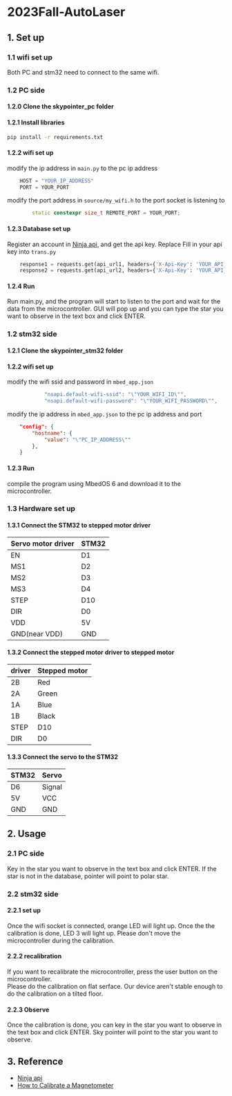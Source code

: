 # 2023Fall-AutoLaser
## 1. Set up
### 1.1 wifi set up
Both PC and stm32 need to connect to the same wifi.
### 1.2 PC side
#### 1.2.0 Clone the skypointer_pc folder
#### 1.2.1 Install libraries
```bash
pip install -r requirements.txt
```
#### 1.2.2 wifi set up
modify the ip address in `main.py` to the pc ip address
```python
    HOST = "YOUR_IP_ADDRESS"
    PORT = YOUR_PORT
```
modify the port address in `source/my_wifi.h` to the port socket is listening to
```c++
        static constexpr size_t REMOTE_PORT = YOUR_PORT;
```
#### 1.2.3 Database set up
Register an account in [Ninja api](https://api-ninjas.com/), and get the api key.
Replace 
Fill in your api key into `trans.py`
```python
    response1 = requests.get(api_url1, headers={'X-Api-Key': 'YOUR_API_KEY'})
    response2 = requests.get(api_url2, headers={'X-Api-Key': 'YOUR_API_KEY'})
```
#### 1.2.4 Run
Run main.py, and the program will start to listen to the port and wait for the data from the microcontroller.
GUI will pop up and you can type the star you want to observe in the text box and click ENTER.
### 1.2 stm32 side
#### 1.2.1 Clone the skypointer_stm32 folder
#### 1.2.2 wifi set up
modify the wifi ssid and password in `mbed_app.json`
```c++
            "nsapi.default-wifi-ssid": "\"YOUR_WIFI_ID\"",
            "nsapi.default-wifi-password": "\"YOUR_WIFI_PASSWORD\"",
```
modify the ip address in `mbed_app.json` to the pc ip address and port
```json
    "config": {
        "hostname": {
            "value": "\"PC_IP_ADDRESS\""
        },
    }
```
#### 1.2.3 Run
compile the program using MbedOS 6 and download it to the microcontroller.
### 1.3 Hardware set up
#### 1.3.1 Connect the STM32 to stepped motor driver
| Servo motor driver |STM32 |
| ----- | ------------------ |
| EN    | D1                 |
| MS1   | D2                 |
| MS2   | D3                 |
| MS3   | D4                 |
| STEP  | D10                |
| DIR   | D0                 |
| VDD   | 5V                 |
| GND(near VDD) | GND         |
#### 1.3.2 Connect the stepped motor driver to stepped motor
| driver | Stepped motor |
| ----- | ------ |
| 2B    | Red    |
| 2A    | Green  |
| 1A    | Blue   |
| 1B    | Black  |
| STEP  | D10    |
| DIR   | D0     |
#### 1.3.3 Connect the servo to the STM32
| STM32 | Servo |
| ----- | ----- |
| D6  | Signal   |
| 5V  | VCC      |
| GND | GND      |

## 2. Usage
### 2.1 PC side
Key in the star you want to observe in the text box and click ENTER.
If the star is not in the database, pointer will point to polar star.
### 2.2 stm32 side
#### 2.2.1 set up
Once the wifi socket is connected, orange LED will light up.
Once the the calibration is done, LED 3 will light up. 
Please don't move the microcontroller during the calibration.
#### 2.2.2 recalibration
If you want to recalibrate the microcontroller, press the user button on the microcontroller.  
Please do the calibration on flat serface. Our device aren't stable enough to do the calibration on a tilted floor.

#### 2.2.3 Observe
Once the calibration is done, you can key in the star you want to observe in the text box and click ENTER.
Sky pointer will point to the star you want to observe.
## 3. Reference

* [Ninja api](https://api-ninjas.com/)
* [How to Calibrate a Magnetometer](https://www.digikey.com/en/maker/projects/how-to-calibrate-a-magnetometer/50f6bc8f36454a03b664dca30cf33a8b)
  
  

